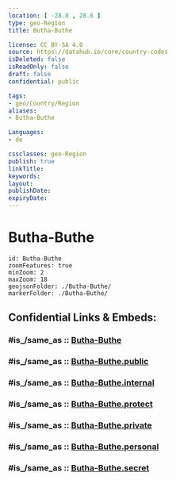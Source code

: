 ```yaml
---
location: [ -28.8 , 28.6 ] 
type: geo-Region
title: Butha-Buthe

license: CC BY-SA 4.0
source: https://datahub.io/core/country-codes
isDeleted: false
isReadOnly: false
draft: false
confidential: public

tags:
- geo/Country/Region
aliases:
- Butha-Buthe

Languages:
- de

cssclasses: geo-Region
publish: true
linkTitle: 
keywords: 
layout: 
publishDate: 
expiryDate: 
---
```


# Butha-Buthe

```leaflet
id: Butha-Buthe
zoomFeatures: true 
minZoom: 2 
maxZoom: 18
geojsonFolder: ./Butha-Buthe/
markerFolder: ./Butha-Buthe/
```


## Confidential Links & Embeds: 

### #is_/same_as :: [Butha-Buthe](/_Standards/Earth/Continent/Africa/Africa~South/Lesotho/Districts~Lesotho/Butha-Buthe.md) 

### #is_/same_as :: [Butha-Buthe.public](/_public/Earth/Continent/Africa/Africa~South/Lesotho/Districts~Lesotho/Butha-Buthe.public.md) 

### #is_/same_as :: [Butha-Buthe.internal](/_internal/Earth/Continent/Africa/Africa~South/Lesotho/Districts~Lesotho/Butha-Buthe.internal.md) 

### #is_/same_as :: [Butha-Buthe.protect](/_protect/Earth/Continent/Africa/Africa~South/Lesotho/Districts~Lesotho/Butha-Buthe.protect.md) 

### #is_/same_as :: [Butha-Buthe.private](/_private/Earth/Continent/Africa/Africa~South/Lesotho/Districts~Lesotho/Butha-Buthe.private.md) 

### #is_/same_as :: [Butha-Buthe.personal](/_personal/Earth/Continent/Africa/Africa~South/Lesotho/Districts~Lesotho/Butha-Buthe.personal.md) 

### #is_/same_as :: [Butha-Buthe.secret](/_secret/Earth/Continent/Africa/Africa~South/Lesotho/Districts~Lesotho/Butha-Buthe.secret.md)

